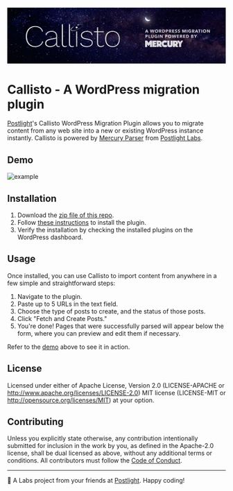![callisto](/assets/callisto.jpg)

# Callisto - A WordPress migration plugin
[Postlight](https://postlight.com)'s Callisto WordPress Migration Plugin allows
you to migrate content from any web site into a new or existing WordPress
instance instantly. Callisto is powered by [Mercury
Parser](https://github.com/postlight/mercury-parser) from [Postlight
Labs](https://postlight.com/labs).

## Demo
![example](/assets/demo.gif)

## Installation
1. Download the [zip file of this
   repo](https://github.com/postlight/wp-callisto-migrator/archive/master.zip).
1. Follow [these
   instructions](https://wordpress.org/support/article/managing-plugins/#installing-plugins)
   to install the plugin.
1. Verify the installation by checking the installed plugins on the WordPress
   dashboard.

## Usage
Once installed, you can use Callisto to import content from anywhere in a few
simple and straightforward steps:

  1. Navigate to the plugin.
  1. Paste up to 5 URLs in the text field.
  1. Choose the type of posts to create, and the status of those posts.
  1. Click "Fetch and Create Posts."
  1. You're done! Pages that were successfully parsed will appear below the
     form, where you can preview and edit them if necessary.

Refer to the [demo](#demo) above to see it in action.

## License

Licensed under either of
Apache License, Version 2.0 (LICENSE-APACHE or http://www.apache.org/licenses/LICENSE-2.0)
MIT license (LICENSE-MIT or http://opensource.org/licenses/MIT)
at your option.

## Contributing

Unless you explicitly state otherwise, any contribution intentionally submitted
for inclusion in the work by you, as defined in the Apache-2.0 license, shall
be dual licensed as above, without any additional terms or conditions. All
contributors must follow the [Code of Conduct](/CODE_OF_CONDUCT.md).

---

🔬 A Labs project from your friends at [Postlight](https://postlight.com/).
Happy coding!
